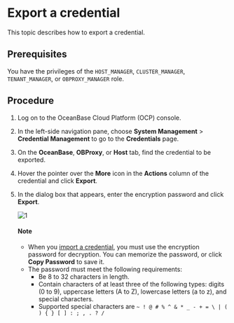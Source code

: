 # Export a credential

This topic describes how to export a credential.

## Prerequisites

You have the privileges of the `HOST_MANAGER`, `CLUSTER_MANAGER`, `TENANT_MANAGER`, or `OBPROXY_MANAGER` role.

## Procedure

1. Log on to the OceanBase Cloud Platform (OCP) console.

2. In the left-side navigation pane, choose **System Management** > **Credential Management** to go to the **Credentials** page.

3. On the **OceanBase**, **OBProxy**, or **Host** tab, find the credential to be exported.

4. Hover the pointer over the **More** icon in the **Actions** column of the credential and click **Export**.

5. In the dialog box that appears, enter the encryption password and click **Export**.

   ![1](https://obbusiness-private.oss-cn-shanghai.aliyuncs.com/doc/img/ocp/422/%E5%AF%BC%E5%87%BA%E5%87%AD%E6%8D%AE1.png)

   <main id="notice" type='explain'>
    <h4>Note</h4>
    <ul>
    <li>When you <a href="300.import-connection.md">import a credential</a>, you must use the encryption password for decryption. You can memorize the password, or click <strong>Copy Password</strong> to save it. </li>
    <li>The password must meet the following requirements:
    <ul>
    <li>Be 8 to 32 characters in length. </li>
    <li>Contain characters of at least three of the following types: digits (0 to 9), uppercase letters (A to Z), lowercase letters (a to z), and special characters. </li>
    <li>Supported special characters are <code>~ ! @ # % ^ &amp; * _ - + = \ | ( ) { } [ ] : ; , . ? /</code> </li>
    </ul>
    </li>
    </ul>
   </main>

